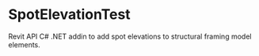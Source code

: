 # SpotElevationTest

Revit API C# .NET addin to add spot elevations to structural framing model elements.

